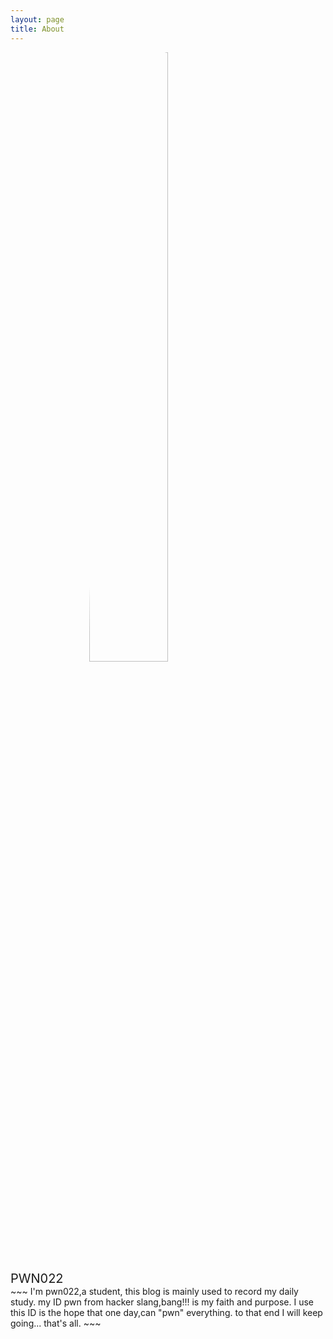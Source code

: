 ```yaml
---
layout: page
title: About
---
```

<html>
  <style>
    .profile-pic{
      width: 50%;
      display: block;
      margin: auto;
      border-radius: 50%;
    }
    .nname{
      margin: auto;
      font-size: 20px;
      font-weight: blod;
    }
  </style>
<img src = "../assets/A.jpg" class="profile-pic">
<p class="nname">PWN022</p>
</html>
~~~
I'm pwn022,a student,
this blog is mainly used to record my daily study.   
my ID pwn from hacker slang,bang!!! is my faith and purpose.   
I use this ID is the hope that one day,can "pwn" everything.   
to that end I will keep going...   
that's all.
~~~
